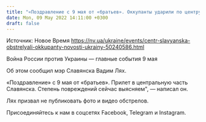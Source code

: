 ```yaml
---
title: "«Поздравление с 9 мая от «братьев». Оккупанты ударили по центру Славянска"
date: Mon, 09 May 2022 14:11:00 +0300
draft: false
---
```

Источник: Новое Время https://nv.ua/ukraine/events/centr-slavyanska-obstrelyali-okkupanty-novosti-ukrainy-50240586.html


Война России против Украины — главные события 9 мая

Об этом сообщил мэр Славянска Вадим Лях.

«Поздравление» с 9 мая от «братьев». Прилет в центральную часть Славянска. Степень повреждений сейчас выясняем", — написал он.

Лях призвал не публиковать фото и видео обстрелов.

Присоединяйтесь к нам в соцсетях Facebook, Telegram и Instagram.
